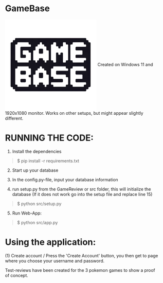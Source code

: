 # GameBase
<img src ="src/static/images/GameBaseLogo_Transparent.png" width="300" align="center">
Created on Windows 11 and 1920x1080 monitor. Works on other setups, but might appear slightly different.

# RUNNING THE CODE:

1) Install the dependencies
>$ pip install -r requirements.txt

2) Start up your database

3) In the config.py-file, input your database information

4) run setup.py from the GameReview or src folder, this will initialize the database (If it does not work go into the setup file and replace line 15)
>$ python src/setup.py  

5) Run Web-App:
>$ python src/app.py

# Using the application:

(1) Create account / Press the 'Create Account' button, you then get to page where you choose your username and password.





Test-reviews have been created for the 3 pokemon games to show a proof of concept.
